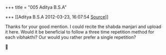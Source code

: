 +++
title = "005 Aditya B.S.A"

+++
[[Aditya B.S.A	2012-03-23, 16:07:54 [Source](https://groups.google.com/g/samskrita/c/Lh-ouLHfqVo)]]



Thanks for your good mention. I could recite the shabda manjari and upload it here. Would it be beneficial to follow a three time repetition method for each vibhakthi? Our would you rather prefer a single repetition?



